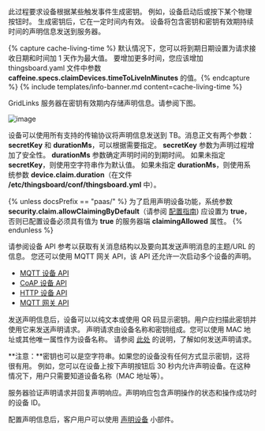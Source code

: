 此过程要求设备根据某些触发事件生成密钥。
例如，设备启动后或按下某个物理按钮时。
生成密钥后，它在一定时间内有效。
设备将包含密钥和密钥有效期持续时间的声明信息发送到服务器。

{% capture cache-living-time %}
默认情况下，您可以将到期日期设置为请求接收日期和时间加 1 天作为最大值。
要增加更多时间，您应该增加 thingsboard.yaml 文件中参数 **caffeine.specs.claimDevices.timeToLiveInMinutes** 的值。{% endcapture %}
{% include templates/info-banner.md content=cache-living-time %}

GridLinks 服务器在密钥有效期内存储声明信息。请参阅下图。

![image](/images/user-guide/claiming-devices/device-side-key-diagram.png)

设备可以使用所有支持的传输协议将声明信息发送到 TB。消息正文有两个参数：**secretKey** 和 **durationMs**，可以根据需要指定。
**secretKey** 参数为声明过程增加了安全性。
**durationMs** 参数确定声明时间的到期时间。
如果未指定 **secretKey**，则使用空字符串作为默认值。
如果未指定 **durationMs**，则使用系统参数 **device.claim.duration**（在文件 **/etc/thingsboard/conf/thingsboard.yml** 中）。

{% unless docsPrefix == "paas/" %}
为了启用声明设备功能，系统参数 **security.claim.allowClaimingByDefault**（请参阅 [配置指南](/docs/user-guide/install/{{docsPrefix}}config/))
应设置为 **true**，否则已配置设备必须具有值为 **true** 的服务器端 **claimingAllowed** 属性。
{% endunless %}

请参阅设备 API 参考以获取有关消息结构以及要向其发送声明消息的主题/URL 的信息。
您还可以使用 MQTT 网关 API，该 API 还允许一次启动多个设备的声明。

- [MQTT 设备 API](/docs/{{docsPrefix}}reference/mqtt-api/#claiming-devices)
- [CoAP 设备 API](/docs/{{docsPrefix}}reference/coap-api/#claiming-devices)
- [HTTP 设备 API](/docs/{{docsPrefix}}reference/http-api/#claiming-devices)
- [MQTT 网关 API](/docs/{{docsPrefix}}reference/gateway-mqtt-api/#claiming-devices-api)


发送声明信息后，设备可以以纯文本或使用 QR 码显示密钥。用户应扫描此密钥并使用它来发送声明请求。
声明请求由设备名称和密钥组成。您可以使用 MAC 地址或其他唯一属性作为设备名称。
请参阅 [此处](/docs/{{docsPrefix}}user-guide/claiming-devices/#device-claiming-api-request) 的说明，了解如何发送声明请求。

**注意：**密钥也可以是空字符串。如果您的设备没有任何方式显示密钥，这将很有用。
例如，您可以在设备上按下声明按钮后 30 秒内允许声明设备。在这种情况下，用户只需要知道设备名称（MAC 地址等）。

服务器验证声明请求并回复声明响应。声明响应包含声明操作的状态和操作成功时的设备 ID。

配置声明信息后，客户用户可以使用 [声明设备](/docs/{{docsPrefix}}user-guide/claiming-devices/#device-claiming-widget) 小部件。